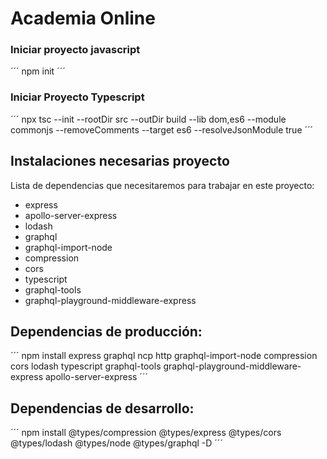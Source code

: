 # Academia Online

### Iniciar proyecto javascript

´´´
npm init
´´´

### Iniciar Proyecto Typescript

´´´
npx tsc --init --rootDir src --outDir build --lib dom,es6 --module commonjs --removeComments --target es6 --resolveJsonModule true
´´´

## Instalaciones necesarias proyecto

Lista de dependencias que necesitaremos para trabajar en este proyecto:

- express
- apollo-server-express
- lodash
- graphql
- graphql-import-node
- compression
- cors
- typescript
- graphql-tools
- graphql-playground-middleware-express

## Dependencias de producción:

´´´
npm install express graphql ncp http graphql-import-node compression cors lodash typescript graphql-tools graphql-playground-middleware-express apollo-server-express
´´´

## Dependencias de desarrollo:

´´´
npm install @types/compression @types/express @types/cors @types/lodash @types/node @types/graphql -D
´´´
